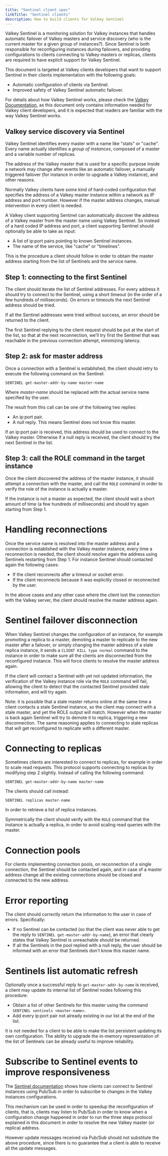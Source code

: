 ```yaml
---
title: "Sentinel client spec"
linkTitle: "Sentinel clients"
description: How to build clients for Valkey Sentinel
---
```


Valkey Sentinel is a monitoring solution for Valkey instances that handles
automatic failover of Valkey masters and service discovery (who is the current
master for a given group of instances?). Since Sentinel is both responsible
for reconfiguring instances during failovers, and providing configurations to
clients connecting to Valkey masters or replicas, clients are required to have
explicit support for Valkey Sentinel.

This document is targeted at Valkey clients developers that want to support Sentinel in their clients implementation with the following goals:

* Automatic configuration of clients via Sentinel.
* Improved safety of Valkey Sentinel automatic failover.

For details about how Valkey Sentinel works, please check the [Valkey Documentation](sentinel.md), as this document only contains information needed for Valkey client developers, and it is expected that readers are familiar with the way Valkey Sentinel works.

## Valkey service discovery via Sentinel

Valkey Sentinel identifies every master with a name like "stats" or "cache".
Every name actually identifies a *group of instances*, composed of a master
and a variable number of replicas.

The address of the Valkey master that is used for a specific purpose inside a network may change after events like an automatic failover, a manually triggered failover (for instance in order to upgrade a Valkey instance), and other reasons.

Normally Valkey clients have some kind of hard-coded configuration that specifies the address of a Valkey master instance within a network as IP address and port number. However if the master address changes, manual intervention in every client is needed.

A Valkey client supporting Sentinel can automatically discover the address of a Valkey master from the master name using Valkey Sentinel. So instead of a hard coded IP address and port, a client supporting Sentinel should optionally be able to take as input:

* A list of ip:port pairs pointing to known Sentinel instances.
* The name of the service, like "cache" or "timelines".

This is the procedure a client should follow in order to obtain the master address starting from the list of Sentinels and the service name.

Step 1: connecting to the first Sentinel
---

The client should iterate the list of Sentinel addresses. For every address it should try to connect to the Sentinel, using a short timeout (in the order of a few hundreds of milliseconds). On errors or timeouts the next Sentinel address should be tried.

If all the Sentinel addresses were tried without success, an error should be returned to the client.

The first Sentinel replying to the client request should be put at the start of the list, so that at the next reconnection, we'll try first the Sentinel that was reachable in the previous connection attempt, minimizing latency.

Step 2: ask for master address
---

Once a connection with a Sentinel is established, the client should retry to execute the following command on the Sentinel:

    SENTINEL get-master-addr-by-name master-name

Where *master-name* should be replaced with the actual service name specified by the user.

The result from this call can be one of the following two replies:

* An ip:port pair.
* A null reply. This means Sentinel does not know this master.

If an ip:port pair is received, this address should be used to connect to the Valkey master. Otherwise if a null reply is received, the client should try the next Sentinel in the list.

Step 3: call the ROLE command in the target instance
---

Once the client discovered the address of the master instance, it should
attempt a connection with the master, and call the `ROLE` command in order
to verify the role of the instance is actually a master.

If the instance is not a master as expected, the client should wait a short amount of time (a few hundreds of milliseconds) and should try again starting from Step 1.

Handling reconnections
===

Once the service name is resolved into the master address and a connection is established with the Valkey master instance, every time a reconnection is needed, the client should resolve again the address using Sentinels restarting from Step 1. For instance Sentinel should contacted again the following cases:

* If the client reconnects after a timeout or socket error.
* If the client reconnects because it was explicitly closed or reconnected by the user.

In the above cases and any other case where the client lost the connection with the Valkey server, the client should resolve the master address again.

Sentinel failover disconnection
===

When Valkey Sentinel changes the configuration of
an instance, for example promoting a replica to a master, demoting a master to
replicate to the new master after a failover, or simply changing the master
address of a stale replica instance, it sends a `CLIENT KILL type normal`
command to the instance in order to make sure all the clients are disconnected
from the reconfigured instance. This will force clients to resolve the master
address again.

If the client will contact a Sentinel with yet not updated information, the verification of the Valkey instance role via the `ROLE` command will fail, allowing the client to detect that the contacted Sentinel provided stale information, and will try again.

Note: it is possible that a stale master returns online at the same time a client contacts a stale Sentinel instance, so the client may connect with a stale master, and yet the ROLE output will match. However when the master is back again Sentinel will try to demote it to replica, triggering a new disconnection. The same reasoning applies to connecting to stale replicas that will get reconfigured to replicate with a different master.

Connecting to replicas
===

Sometimes clients are interested to connect to replicas, for example in order to scale read requests. This protocol supports connecting to replicas by modifying step 2 slightly. Instead of calling the following command:

    SENTINEL get-master-addr-by-name master-name

The clients should call instead:

    SENTINEL replicas master-name

In order to retrieve a list of replica instances.

Symmetrically the client should verify with the `ROLE` command that the
instance is actually a replica, in order to avoid scaling read queries with
the master.

Connection pools
===

For clients implementing connection pools, on reconnection of a single connection, the Sentinel should be contacted again, and in case of a master address change all the existing connections should be closed and connected to the new address.

Error reporting
===

The client should correctly return the information to the user in case of errors. Specifically:

* If no Sentinel can be contacted (so that the client was never able to get the reply to `SENTINEL get-master-addr-by-name`), an error that clearly states that Valkey Sentinel is unreachable should be returned.
* If all the Sentinels in the pool replied with a null reply, the user should be informed with an error that Sentinels don't know this master name.

Sentinels list automatic refresh
===

Optionally once a successful reply to `get-master-addr-by-name` is received, a client may update its internal list of Sentinel nodes following this procedure:

* Obtain a list of other Sentinels for this master using the command `SENTINEL sentinels <master-name>`.
* Add every ip:port pair not already existing in our list at the end of the list.

It is not needed for a client to be able to make the list persistent updating its own configuration. The ability to upgrade the in-memory representation of the list of Sentinels can be already useful to improve reliability.

Subscribe to Sentinel events to improve responsiveness
===

The [Sentinel documentation](sentinel.md) shows how clients can connect to
Sentinel instances using Pub/Sub in order to subscribe to changes in the
Valkey instances configurations.

This mechanism can be used in order to speedup the reconfiguration of clients,
that is, clients may listen to Pub/Sub in order to know when a configuration
change happened in order to run the three steps protocol explained in this
document in order to resolve the new Valkey master (or replica) address.

However update messages received via Pub/Sub should not substitute the
above procedure, since there is no guarantee that a client is able to
receive all the update messages.
